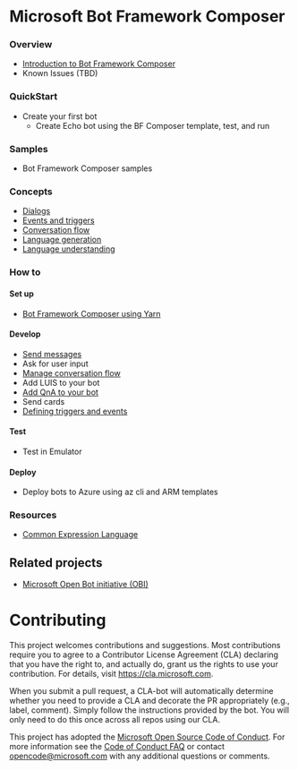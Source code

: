 
# Microsoft Bot Framework Composer
### Overview
- [Introduction to Bot Framework Composer](https://github.com/microsoft/BotFramework-Composer/blob/kaiqb/Ignite2019/docs/bfcomposer-intro-draft.md)
- Known Issues (TBD)

### QuickStart
- Create your first bot 
  - Create Echo bot using the BF Composer template, test, and run
### Samples 
- Bot Framework Composer samples 
### Concepts 
- [Dialogs](https://github.com/microsoft/BotFramework-Composer/blob/kaiqb/Ignite2019/docs/concept-dialog-draft.md)
- [Events and triggers](https://github.com/microsoft/BotFramework-Composer/blob/kaiqb/Ignite2019/docs/concept-events-and-triggers-draft.md)
- [Conversation flow](https://github.com/microsoft/BotFramework-Composer/blob/kaiqb/Ignite2019/docs/concept-memory-draft.md)
- [Language generation](https://github.com/microsoft/BotFramework-Composer/blob/kaiqb/Ignite2019/docs/concept-language-genereation-draft.md)
- [Language understanding](https://github.com/microsoft/BotFramework-Composer/blob/kaiqb/Ignite2019/docs/concept-language-understanding-draft.md)

### How to
#### Set up
- [Bot Framework Composer using Yarn](https://github.com/microsoft/BotFramework-Composer/blob/kaiqb/Ignite2019/docs/setup-yarn.md)
#### Develop
- [Send messages](https://github.com/microsoft/BotFramework-Composer/blob/kaiqb/Ignite2019/docs/howto-sending-messages-draft.md)
- Ask for user input 
- [Manage conversation flow](https://github.com/microsoft/BotFramework-Composer/blob/kaiqb/Ignite2019/docs/howto-controlling-conversation-flow-draft.md)
- Add LUIS to your bot
- [Add QnA to your bot](https://github.com/microsoft/BotFramework-Composer/blob/kaiqb/Ignite2019/docs/how-to-add-qna-to-bot.md)
- Send cards 
- [Defining triggers and events](https://github.com/microsoft/BotFramework-Composer/blob/kaiqb/Ignite2019/docs/howto-defining-triggers.md)
#### Test
- Test in Emulator
#### Deploy
- Deploy bots to Azure using az cli and ARM templates
### Resources
- [Common Expression Language](https://github.com/microsoft/BotBuilder-Samples/blob/master/experimental/common-expression-language/prebuilt-functions.md)

## Related projects
* [Microsoft Open Bot initiative (OBI)](https://github.com/Microsoft/botframework-obi)

# Contributing

This project welcomes contributions and suggestions.  Most contributions require you to agree to a
Contributor License Agreement (CLA) declaring that you have the right to, and actually do, grant us
the rights to use your contribution. For details, visit https://cla.microsoft.com.

When you submit a pull request, a CLA-bot will automatically determine whether you need to provide
a CLA and decorate the PR appropriately (e.g., label, comment). Simply follow the instructions
provided by the bot. You will only need to do this once across all repos using our CLA.

This project has adopted the [Microsoft Open Source Code of Conduct](https://opensource.microsoft.com/codeofconduct/).
For more information see the [Code of Conduct FAQ](https://opensource.microsoft.com/codeofconduct/faq/) or
contact [opencode@microsoft.com](mailto:opencode@microsoft.com) with any additional questions or comments.

